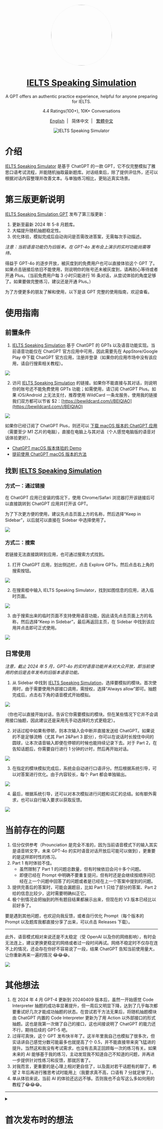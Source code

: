<div align="center">
    <img width="200" height="200" style="display: block; border: 1px solid #f5f5f5; border-radius: 9999px;" src="https://github.com/hubeiqiao/IELTS-Speaking-Simulator/blob/main/IELTS%20Speaking%20Simulator%20icon.png">
</div>
<div align="center">
    <h1><a href="https://chatgpt.com/g/g-uGueIrCsT-ielts-speaking-simulator">IELTS Speaking Simulation</a></h1>
    <p>A GPT offers an authentic practice experience, helpful for anyone preparing for IELTS.</p>
    <p>4.4 Ratings(100+), 10K+ Conversations</p>
    <p><a target="_blank" href="https://github.com/hubeiqiao/IELTS-Speaking-Simulator/blob/main/README_EN.md">English</a>&nbsp;&nbsp;|&nbsp;&nbsp;
    <a>简体中文</a>&nbsp;&nbsp;|&nbsp;&nbsp;
    <a target="_blank" href="https://github.com/hubeiqiao/IELTS-Speaking-Simulator/blob/main/README_TC.md">繁體中文</a>
</a></p>

![IELTS Speaking Simulator](https://github.com/hubeiqiao/IELTS-Speaking-Simulator/blob/main/IELTS%20Speaking%20Simulator_Interface.jpg)

</div>

# 介绍
[IELTS Speaking Simulator](https://chat.openai.com/g/g-uGueIrCsT-ielts-speaking-simulator) 是基于 ChatGPT 的一款 GPT，它不仅完整模拟了雅思口语考试流程，并能随机抽取最新题库。对话结束后，除了提供评估外，还可以根据对话内容整理并改善文本。与单独练习相比，更贴近真实场景。

# 第三版更新说明

[IELTS Speaking Simulation GPT](https://chatgpt.com/g/g-uGueIrCsT-ielts-speaking-simulator) 发布了第三版更新：

1. 更新至最新 2024 年 5-8 月题库。
2. 大幅提升随机抽题稳定性。
3. 优化体验，模拟完成后自动询问是否需改进答案，无需每次手动描述。

*注意：当前语音功能仍为旧版本。在 GPT-4o 发布会上演示的实时功能尚需等待。*

得益于 GPT-4o 的逐步开放，被灰度到的免费用户也可以直接体验这个 GPT 了。如果点击链接后依旧不能使用，则说明你的账号还未被灰度到，请再耐心等待或者开通 Plus。（当前免费用户每 3 小时只能进行 16 条对话，从尝试体验的角度足够了。如果要做完整练习，建议还是开通 Plus。）

为了方便更多的朋友了解和使用，以下是该 GPT 完整的使用指南，欢迎查看。

# 使用指南

## 前置条件

1. [IELTS Speaking Simulation](https://chatgpt.com/g/g-uGueIrCsT-ielts-speaking-simulator) 基于 ChatGPT 的 GPTs 以及语音功能实现。当前语音功能仅在 ChatGPT 官方应用中可用，因此需要先在 AppStore/Google Play 中下载 ChatGPT 官方应用，注册并登录（如果你的应用市场中没有该应用，请自行搜索相关教程）。

![](https://github.com/hubeiqiao/IELTS-Speaking-Simulator/blob/main/IELTS%20Speaking%20Simulator%20V3%20Update_pic_sc/IELTS%20Speaking%20Simulator%20V3%20Update_sc%200.png)

2. 访问 [IELTS Speaking Simulation](https://chatgpt.com/g/g-uGueIrCsT-ielts-speaking-simulator) 的链接。如果你不能直接与其对话，则说明你的账号还不能免费使用 GPTs 功能；如需使用，请订阅 ChatGPT Plus。如果 iOS/Android 上无法支付，推荐使用 WildCard 一条龙服务，使用我的链接我们双方都可以节省 $2：[https://bewildcard.com/i/BEIQIAO](https://bewildcard.com/i/BEIQIAO)

![](https://github.com/hubeiqiao/IELTS-Speaking-Simulator/blob/main/IELTS%20Speaking%20Simulator%20V3%20Update_pic_sc/IELTS%20Speaking%20Simulator%20V3%20Update_sc%201.png)

如果你已经订阅了 ChatGPT Plus，则还可以 [下载 macOS 版本的 ChatGPT 应用](https://community.openai.com/t/downloading-the-new-desktop-app-for-chatgpt/746857)（需要至少 M1 芯片的电脑），直接在电脑上与其对话（个人感觉电脑版的语音对话体验更好）。

- [ChatGPT macOS 版本体验的 Demo](https://x.com/hubeiqiao/status/1792153529987330324)
- [提前使用 ChatGPT macOS 版本的方法](https://x.com/hubeiqiao/status/1792039638439436662)

## 找到 [IELTS Speaking Simulation](https://chatgpt.com/g/g-uGueIrCsT-ielts-speaking-simulator)

### 方式一：通过链接

在 ChatGPT 应用已安装的情况下，使用 Chrome/Safari 浏览器打开该链接后可以直接跳转到 ChatGPT 应用并打开该 GPT。

为了下次更方便的使用，建议先点击页面上方的名称，然后选择“Keep in Sidebar”，以后就可以直接在 Sidebar 中选择使用了。

![](https://github.com/hubeiqiao/IELTS-Speaking-Simulator/blob/main/IELTS%20Speaking%20Simulator%20V3%20Update_pic_sc/IELTS%20Speaking%20Simulator%20V3%20Update_sc%202.png)

### 方式二：搜索

若链接无法直接跳转到应用，也可通过搜索方式找到。

1. 打开 ChatGPT 应用，划出侧边栏，点击 Explore GPTs，然后点击右上角的搜索按钮。

![](https://github.com/hubeiqiao/IELTS-Speaking-Simulator/blob/main/IELTS%20Speaking%20Simulator%20V3%20Update_pic_sc/IELTS%20Speaking%20Simulator%20V3%20Update_sc%203.png)

2. 在搜索框中输入 IELTS Speaking Simulator，找到如图信息的应用，进入临时页面。

![](https://github.com/hubeiqiao/IELTS-Speaking-Simulator/blob/main/IELTS%20Speaking%20Simulator%20V3%20Update_pic_sc/IELTS%20Speaking%20Simulator%20V3%20Update_sc%204.png)

3. 由于搜索出来的临时页面不支持使用语音功能，因此请先点击页面上方的名称，然后选择“Keep in Sidebar”，最后再返回主页，在 Sidebar 中找到该应用并点击即可正式使用。

![](https://github.com/hubeiqiao/IELTS-Speaking-Simulator/blob/main/IELTS%20Speaking%20Simulator%20V3%20Update_pic_sc/IELTS%20Speaking%20Simulator%20V3%20Update_sc%205.png)

## 日常使用

*注意，截止 2024 年 5 月，GPT-4o 的实时语音功能并未对大众开放，即当前使用的依旧是去年发布的旧版本语音功能。*

1. 从 Sidebar 中找到 [IELTS Speaking Simulation](https://chatgpt.com/g/g-uGueIrCsT-ielts-speaking-simulator)，选择要模拟的模块。首次使用时，由于需要使用外部接口调用，需授权，选择“Always allow”即可。抽题完成后，点击右下角的语音模式开始模拟。

![](https://github.com/hubeiqiao/IELTS-Speaking-Simulator/blob/main/IELTS%20Speaking%20Simulator%20V3%20Update_pic_sc/IELTS%20Speaking%20Simulator%20V3%20Update_sc%206.png)

（你也可以直接开始对话，告诉它你需要模拟的模块。但在某些情况下它并不会调用接口抽题，因此建议还是采用先手动选择的方式更稳定）。

2. 对话过程中如果有停顿，则本次输入会中断并直接发送给 ChatGPT。如果说的不是足够流畅（尤其 Part 2&Part 3 部分），你可以在说话时长按住中间的圆球，让本次语音输入即便在停顿的时候也能持续记录下去。对于 Part 2，在告知话题后，你需要自行进行 1 分钟的计时，然后再开始对话。

![](https://github.com/hubeiqiao/IELTS-Speaking-Simulator/blob/main/IELTS%20Speaking%20Simulator%20V3%20Update_pic_sc/IELTS%20Speaking%20Simulator%20V3%20Update_sc%207.png)

3. 在指定的模块模拟完成后，系统会自动进行口语评分。然后根据系统引导，可以对答案进行优化。由于内容较长，每个 Part 都会单独输出。

![](https://github.com/hubeiqiao/IELTS-Speaking-Simulator/blob/main/IELTS%20Speaking%20Simulator%20V3%20Update_pic_sc/IELTS%20Speaking%20Simulator%20V3%20Update_sc%208.png)

4. 最后，根据系统引导，还可以对本次模拟进行问题和词汇的总结。如有额外需求，也可以自行输入要求以获取反馈。

![](https://github.com/hubeiqiao/IELTS-Speaking-Simulator/blob/main/IELTS%20Speaking%20Simulator%20V3%20Update_pic_sc/IELTS%20Speaking%20Simulator%20V3%20Update_sc%209.png)

# 当前存在的问题

1. 估分仅供参考（Prounciation 是完全不准的，因为当前语音模式下的输入其实是语音转文字，未来 GPT-4o 的实时语音对话开放后可能可以做到），更重要的是这样即时性的练习。
2. Part 1 有时体验不佳。
    - 虽然限制了 Part 1 的问题总数量，但有时候依旧会问十多个问题。
    - 即便已经在 Prompt 中明确不要重复提问，但有时还是会继续按顺序问已经在上一个问题中回答了的问题或者是已经在上一个答案中提到的问题。
3. 提供完善后的答案时，可能会漏题目，比如 Part 1 只给了部分的答案、Part 2 给的信息比较少，这时需要明确纠正它。
4. 极个别情况会把抽到的所有题目结果都展示出来，但现在的 V3 版本已经比以前好多了。

要是遇到其他问题，也欢迎向我反馈，或者自行优化 Prompt（每个版本的 Prompt 以及题库我都直接分享了出来，可以点击 Releases 下载）。

---

此外，语音模式相对来说还是不太稳定（受 OpenAI 以及你的网络影响），有时会无法连上，建议更换更稳定的网络或者过一段时间再试。网络不稳定时不仅存在连不上的情况，还会存在你好不容易说了一段，结果 ChatGPT 告知当前使用量大，让你重新再来一遍的情况 😂😂😂。

![](https://github.com/hubeiqiao/IELTS-Speaking-Simulator/blob/main/IELTS%20Speaking%20Simulator%20V3%20Update_pic_sc/IELTS%20Speaking%20Simulator%20V3%20Update_sc%2010.png)

# 其他想法

1. 在 2024 年 4 月 GPT-4 更新到 20240409 版本后，虽然一开始感觉 Code Interpreter 抽题的成功率显著提升，但一周后又明显下降，达到了几乎每次都要重试好几次才能成功抽题的状态。在尝试若干方法无果后，将随机抽题模块由 ChatGPT 内置的 Code Interpreter 更新为了用 Action 以外部接口的形式抽题。这也是我第一次做了自己的接口，这也间接说明了 ChatGPT 的能力还不行，期待后续的 GPT-5 吧。
2. 过得可真快，这个 GPT 发布快半年了。这半年里我自己也模拟了很多次，但实话讲自己感觉分数可能最多也就提高了个 0.5，并不能直接带来突飞猛进的提升。当然这和我没有考试需求，也没有去真正回顾每一次的练习有关。如果未来的 AI 能够基于我的练习，主动发现我不知道自己不知道的问题，并再进一步提供针对性练习和反馈，那就厉害了。
3. 对我而言，更重要的是心理上相对更自信了，以及面对若干话题有的聊了，希望 2 年后再进行雅思考试时能用上（我要求真不高，口语有 7 分就足够了）。
4. 单从体验来说，当前 AI 的体验还远远不够。否则我也不会写这么多如何用的教程了😂😂😂。

---

<details>
<summary><h1> 首次发布时的想法</h1></summary>

<p>
（写于 2023.12）

## 学习途中的想法碎片
1. 我也尝试过其他口语练习 GPTs，但往往只围绕我熟悉的话题。虽然我没有即刻的雅思考试需求，但我仍然觉得，使用这种具有明确标准的练习框架更为合适。
2. 同时也不需要像以前准备雅思口语一样刻意去背诵或者套题，就当作是即时的练习就好了。遇到中文也说不清楚的话题，完成后记住框架和关键词就好了。
3. 实话讲，这是我用过的最好 GPTs，相比一对一口语陪练的费用，每月支付 20 美元甚至更多对我来说是物超所值的。希望在长时间的坚持练习后能够帮助我克服对话焦虑的恐惧。当然，这只是个开始，估计之后我会再找行为面试相关的 GPTs。
4. 曾经有朋友告诫我，无论采用什么方式，都能够学好英语，关键在于能否重复的坚持下去。如果最终要熟练使用语言的话，效率至上是陷阱。这是我从上一次准备中学习到的。这是我上次写的文章：[《期望与现实：有关 ChatGPT 辅助语言学习的暴论》](https://hubeiqiao.notion.site/ChatGPT-d9336f61a18f48aebbb9dd23d39bc326)

## 制作过程分享
1. 我在 [附件](https://github.com/hubeiqiao/IELTS-Speaking-Simulator/blob/main/IELTS-Speaking-Simulator_Instructrion_20231215.txt) 中附上了这个 GPT 当前的 Instructions（Python 脚本也补上了），你可以复制一份创建属于你自己的 GPTs 以及针对性改造其中的流程或者题库。
2. 在制作这个 GPT 时，遇到的最大困难是不知道如何让其能够做到随机抽取题库。修改测试了多次 Prompt 后都依旧做不到随机，都是固定循环。幸运的是，在 [@goldengrape](https://twitter.com/goldengrape) 的提示下，我意识到 Knowledge 除了可以上传文本文件外，还可以上传 Python 脚本让其使用 Code Interpreter 执行。若干次调试后，总算解决了问题。曾经也考虑过使用 Actions 来对接外部接口，但当前的 GPTs 一旦使用外部 Actions 后，就没办法在手机上用了，也就无法使用语音对话功能了。
3. 体验的其他类似 GPT，大多都会把该 Topic 下的所有问题都扔出来。一开始我也遇到了类似问题，经过多次尝试修改后才勉强解决问题（并不能保证完全解决，如果遇到了就重试一次吧）。
4. 附件中题库取自雅思哥整理的 9-12 月题库。当前 GPT 中的题库已更新至 2024 年 1-4 月的题库。

## 为什么分享出来
1. 这个 GPT 只是我自己用以及探索可能性的，现在一切都还是太早了。在每天练习后，我都会不由感叹这真是太棒了，并暗自称赞这是目前同类中最好的 GPT。想着反正都做出来了，不如让更多有类似需求的朋友来使用。
2. 更坦诚地讲，没什么要隐藏的，因为通过 Prompt 技巧是可以把我的 Instructions 给拿到的（我也没想过增加保护 Prompt，因为始终会有方式弄出来）。既然如此，不如直接公开出来给大家。
3. 产品上，现在的使用者至少有几百位了，因此我需要更谨慎的来做改动。既然如此，不如公开分享出来，让大家都有基于自己需求修改的可能性  以及搜集大家的反馈来改进这个小工具。
4. 对话练习只是其中一个部分。我觉得同等重要的是练习后的整理。如果能够看到大家不同的使用技巧，发现我不知道自己不知道的内容或者技巧就更好了。
5. ChatGPT 目前依旧是个大玩具。但至少从语言学习的场景看，是大有可为的。希望可以启发相关开发者，设计出更好的产品。

---

除了这个口语 GPT 外，我也创建了阅读和写作的 GPTs，供参考。
- [IELTS Reading Tutor](https://chat.openai.com/g/g-vYk0G1CPU-ielts-reading-tutor): Please provide the Reading article, questions, and your thoughts or concerns, so that I can offer detailed feedback and explanations.
- [IELTS Writing Mentor](https://chat.openai.com/g/g-vG4GIq3DH-ielts-writing-mentor): Get personalized IELTS writing assistance, focusing on in-depth analysis and enhancement of both Task 1 and Task 2. Simply paste your task and essay to receive expert guidance.

---

最后，由衷的感谢 Sam 和 OpenAI([《ChatGPT 发布一周年个人随想》](https://hubeiqiao.notion.site/ChatGPT-0f9698e081dc4a1ca647293ec8c783ea?pvs=4))。我从未想过自己一个人不是那么耗时的就能够做出这样的产品，这也间接说明了 Artificial General Intelligence(AGI) 将会在未来的年份里彻底革新整个社会。对于我们这样的普通人，当下最务实的建议就是在真实场景中去实际体验这些产品。这仅仅只是个开始，需要更多耐心。

</p>
</details>
